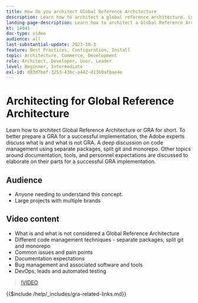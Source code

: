 ```yaml
---
title: How do you architect Global Reference Architecture
description: Learn how to architect a global reference architecture. Learn techniques and ideas to ensure your Global Reference Architecture project starts off on the right track
landing-page-description: Learn how to architect a Global Reference Architecture with Adobe Commerce
kt: 14041
doc-type: video
audience: all
last-substantial-update: 2023-10-3
feature: Best Practices, Configuration, Install
topic: Architecture, Commerce, Development
role: Architect, Developer, User, Leader
level: Beginner, Intermediate
exl-id: d83d7bef-3253-43bc-a442-d13b0afbae4e
---
```

# Architecting for Global Reference Architecture

Learn how to architect Global Reference Architecture or GRA for short. To better prepare a GRA for a successful implementation, the Adobe experts discuss what is and what is not GRA. A deep discussion on code management using separate packages, split git and monorepo. Other topics around documentation, tools, and personnel expectations are discussed to elaborate on their parts for a successful GRA implementation.

## Audience

* Anyone needing to understand this concept.
* Large projects with multiple brands

## Video content

* What is and what is not considered a Global Reference Architecture
* Different code management techniques - separate packages, split git and monorepo
* Common issues and pain points
* Documentation expectations
* Bug management and associated software and tools
* DevOps, leads and automated testing

>[!VIDEO](https://video.tv.adobe.com/v/3424644?learn=on)

{{$include /help/_includes/gra-related-links.md}}
